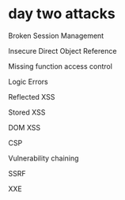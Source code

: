 # day two attacks

Broken Session Management

Insecure Direct Object Reference

Missing function access control

Logic Errors

Reflected XSS

Stored XSS

DOM XSS

CSP

Vulnerability chaining

SSRF

XXE
